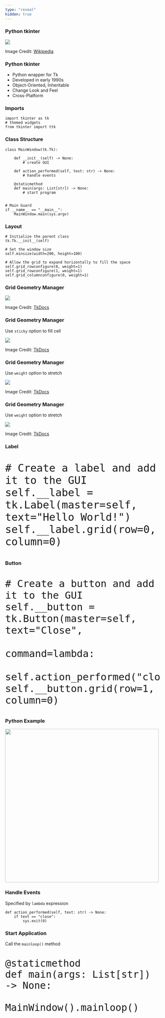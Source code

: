 ```yaml
---
type: "reveal"
hidden: true
---
```

<section>
    <h3>Python tkinter</h3>
    <img class="plain stretch" src="/cc410/images/9/410_9_tk.png">
    <p class="imagecredit">Image Credit: <a href="https://commons.wikimedia.org/w/index.php?title=File:Tk-Demo_using_Tk_8.6.6_on_Windows_10,_November_2016.png&oldid=475248301">Wikipedia</a></p>
</section>
<section>
    <h3>Python tkinter</h3>
    <ul>
        <li>Python wrapper for Tk</li>
        <li>Developed in early 1990s</li>
        <li>Object-Oriented, Inheritable</li>
        <li>Change Look and Feel</li>
        <li>Cross-Platform</li>
    </ul>
</section>
<section>
    <h3>Imports</h3>
    <pre class="python"><code>import tkinter as tk
# themed widgets
from tkinter import ttk</code></pre>
</section>
<section>
    <h3>Class Structure</h3>
    <pre class="python stretch"><code>class MainWindow(tk.Tk):<br>
    def __init__(self) -> None:
        # create GUI<br>
    def action_performed(self, text: str) -> None:
        # handle events<br>
    @staticmethod
    def main(args: List[str]) -> None:
        # start program<br><br>
# Main Guard
if __name__ == "__main__":
    MainWindow.main(sys.argv)
</code></pre>
</section>
<section>
    <h3>Layout</h3>
    <pre class="python stretch"><code># Initialize the parent class
tk.Tk.__init__(self)<br>
# Set the window size
self.minsize(width=200, height=100)<br>
# Allow the grid to expand horizontally to fill the space
self.grid_rowconfigure(0, weight=1)
self.grid_rowconfigure(1, weight=1)
self.grid_columnconfigure(0, weight=1)</code></pre>
</section>
<section>
    <h3>Grid Geometry Manager</h3>
    <img class="plain stretch" src="/cc410/images/9/410_9_grid1.png">
    <p class="imagecredit">Image Credit: <a href="https://tkdocs.com/tutorial/grid.html">TkDocs</a></p>
</section>
<section>
    <h3>Grid Geometry Manager</h3>
    <p>Use <code>sticky</code> option to fill cell</p>
    <img class="plain stretch" src="/cc410/images/9/410_9_grid2.png">
    <p class="imagecredit">Image Credit: <a href="https://tkdocs.com/tutorial/grid.html">TkDocs</a></p>
</section>
<section>
    <h3>Grid Geometry Manager</h3>
    <p>Use <code>weight</code> option to stretch</p>
    <img class="plain stretch" src="/cc410/images/9/410_9_grid3.png">
    <p class="imagecredit">Image Credit: <a href="https://tkdocs.com/tutorial/grid.html">TkDocs</a></p>
</section>
<section>
    <h3>Grid Geometry Manager</h3>
    <p>Use <code>weight</code> option to stretch</p>
    <img class="plain stretch" src="/cc410/images/9/410_9_grid4.png">
    <p class="imagecredit">Image Credit: <a href="https://tkdocs.com/tutorial/grid.html">TkDocs</a></p>
</section>
<section>
    <h3>Label</h3>
    <pre class="python" style="font-size:40px"><code># Create a label and add it to the GUI
self.__label = tk.Label(master=self, text="Hello World!")
self.__label.grid(row=0, column=0)</code></pre>
</section>
<section>
    <h3>Button</h3>
    <pre class="python" style="font-size:38px"><code># Create a button and add it to the GUI
self.__button = tk.Button(master=self, text="Close",
                          command=lambda:
                          self.action_performed("close"))
self.__button.grid(row=1, column=0)</code></pre>
</section>
<section>
    <h3>Python Example</h3>
    <img class="plain" width="500px" src="/cc410/images/9/410_9_pythonhello.png">
</section>
<section>
    <h3>Handle Events</h3>
    <p>Specified by <code>lambda</code> expression</p>
    <pre class="python"><code>def action_performed(self, text: str) -> None:
    if text == "close":
        sys.exit(0)</code></pre>
</section>
<section>
    <h3>Start Application</h3>
    <p>Call the <code>mainloop()</code> method</p>
    <pre class="python" style="font-size: 37px"><code>@staticmethod
def main(args: List[str]) -> None:
    MainWindow().mainloop()</code></pre>
</section>
